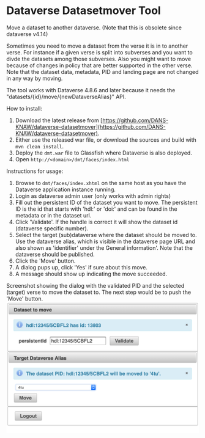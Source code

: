 # Dataverse Datasetmover Tool 
Move a dataset to another dataverse. (Note that this is obsolete since dataverse v4.14)

Sometimes you need to move a dataset from the verse it is in to another verse. 
For instance if a given verse is split into subverses and you want to divde the datasets among those subverses. 
Also you might want to move because of changes in policy that are better supported in the other verse. 
Note that the dataset data, metadata, PID and landing page are not changed in any way by moving. 

The tool works with Dataverse 4.8.6 and later because it needs the "datasets/{id}/move/{newDataverseAlias}" API.

How to install:
1. Download the latest release from [https://github.com/DANS-KNAW/dataverse-datasetmover](https://github.com/DANS-KNAW/dataverse-datasetmover).
2. Either use the released war file, or download the sources and build with `mvn clean install`.
3. Deploy the `dmt.war` file to Glassfish where Dataverse is also deployed.
4. Open `http://<domain>/dmt/faces/index.html`

Instructions for usage:
1. Browse to `dmt/faces/index.xhtml` on the same host as you have the Dataverse application instance running.
2. Login as dataverse admin user (only works with admin rights)
3. Fill out the persistent ID of the dataset you want to move. 
   The persistent ID is the id that starts with 'hdl:' or 'doi:' and can be found in the metadata or in the dataset url.
4. Click 'Validate'. If the handle is correct it will show the dataset id (dataverse specific number).
5. Select the target (sub)dataverse where the dataset should be moved to. 
   Use the dataverse alias, which is visible in the dataverse page URL and also shown as 'identifier' under the General information'. 
   Note that the dataverse should be published.
6. Click the 'Move' button.
7. A dialog pups up, click 'Yes' if sure about this move.
8. A message should show up indicating the move succeeded.


Screenshot showing the dialog with the validated PID and the selected (target) verse to move the dataset to. 
The next step would be to push the 'Move' button. 
![Screenshot](Screenshot.png "Dataverse Dataset Mover Tool")
